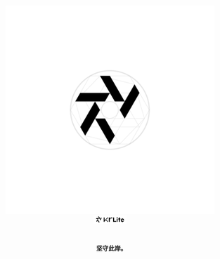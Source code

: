 <div align=center>
  <picture>
    <source media="(prefers-color-scheme: dark)" srcset="/artwork/logo/KrLite Worlds_Sketch White.png?raw=true" />
    <img height=475 src="/artwork/logo/KrLite Worlds_Sketch Black.png?raw=true" />
  </picture>
  <br />
  <picture>
    <source media="(prefers-color-scheme: dark)" srcset="/artwork/logo/KrLite Worlds_Logo White.png?raw=true" />
    <img width=75 src="/artwork/logo/KrLite Worlds_Logo Black.png?raw=true" />
  </picture>
  <h3><br /><code>&nbsp;坚守此岸。</code></ h3>
</div>
